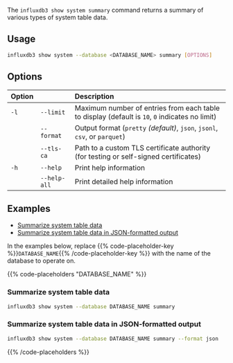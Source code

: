 
The `influxdb3 show system summary` command returns a summary of various types of
system table data.

## Usage

<!--pytest.mark.skip-->

```bash
influxdb3 show system --database <DATABASE_NAME> summary [OPTIONS]
```

## Options

| Option |              | Description                                                                                    |
| :----- | :----------- | :--------------------------------------------------------------------------------------------- |
| `-l`   | `--limit`    | Maximum number of entries from each table to display (default is `10`, `0` indicates no limit) |
|        | `--format`   | Output format (`pretty` _(default)_, `json`, `jsonl`, `csv`, or `parquet`)                     |
|        | `--tls-ca`   | Path to a custom TLS certificate authority (for testing or self-signed certificates)     |
| `-h`   | `--help`     | Print help information                                                                         |
|        | `--help-all` | Print detailed help information                                                                |

## Examples

- [Summarize system table data](#summarize-system-table-data)
- [Summarize system table data in JSON-formatted output](#summarize-system-table-data-in-json-formatted-output)

In the examples below, replace
{{% code-placeholder-key %}}`DATABASE_NAME`{{% /code-placeholder-key %}} with
the name of the database to operate on.

{{% code-placeholders "DATABASE_NAME" %}}

### Summarize system table data

<!--pytest.mark.skip-->

```bash
influxdb3 show system --database DATABASE_NAME summary
```

### Summarize system table data in JSON-formatted output

<!--pytest.mark.skip-->

```bash
influxdb3 show system --database DATABASE_NAME summary --format json
```

{{% /code-placeholders %}}
